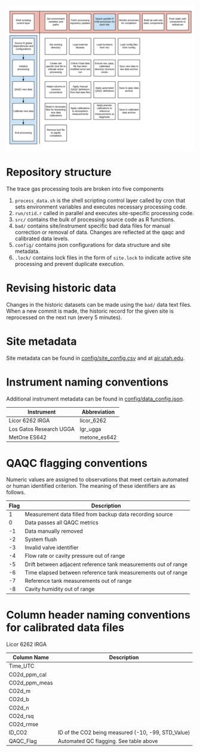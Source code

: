 ![](assets/workflow.png)

# Repository structure
The trace gas processing tools are broken into five components  
1. `process_data.sh` is the shell scripting control layer called by cron that sets environment variables and executes necessary processing code.  
1. `run/stid.r` called in parallel and executes site-specific processing code.
1. `src/` contains the bulk of processing source code as R functions.  
1. `bad/` contains site/instrument specific bad data files for manual correction or removal of data. Changes are reflected at the qaqc and calibrated data levels.  
1. `config/` contains json configurations for data structure and site metadata.  
1. `.lock/` contains lock files in the form of `site.lock` to indicate active site processing and prevent duplicate execution.  


# Revising historic data
Changes in the historic datasets can be made using the `bad/` data text files. When a new commit is made, the historic record for the given site is reprocessed on the next run (every 5 minutes).


# Site metadata
Site metadata can be found in [config/site_config.csv](config/site_config.csv) and at [air.utah.edu](http://air.utah.edu).  


# Instrument naming conventions
Additional instrument metadata can be found in [config/data_config.json](config/data_config.json).  

Instrument                   | Abbreviation
-----------------------------|----------------------------------
Licor 6262 IRGA              | licor_6262
Los Gatos Research UGGA      | lgr_ugga
MetOne ES642                 | metone_es642


# QAQC flagging conventions
Numeric values are assigned to observations that meet certain automated or human identified criterion. The meaning of these identifiers are as follows.

Flag  | Description
------|-----------------
1     | Measurement data filled from backup data recording source
0     | Data passes all QAQC metrics
-1    | Data manually removed
-2    | System flush
-3    | Invalid valve identifier
-4    | Flow rate or cavity pressure out of range
-5    | Drift between adjacent reference tank measurements out of range
-6    | Time elapsed between reference tank measurements out of range
-7    | Reference tank measurements out of range
-8    | Cavity humidity out of range


# Column header naming conventions for calibrated data files
Licor 6262 IRGA

Column Name  | Description
----------------|-----------------
Time_UTC        | 
CO2d_ppm_cal    | 
CO2d_ppm_meas   | 
CO2d_m          | 
CO2d_b          | 
CO2d_n          | 
CO2d_rsq        | 
CO2d_rmse       | 
ID_CO2          | ID of the CO2 being measured (-10, -99, STD_Value)
QAQC_Flag       | Automated QC flagging.  See table above
     





